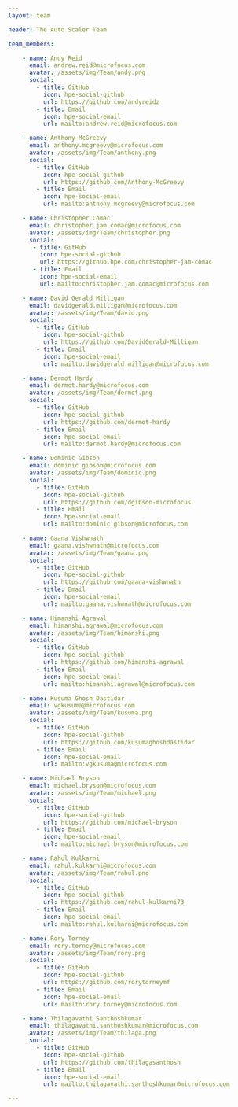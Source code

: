 ```yaml
---
layout: team

header: The Auto Scaler Team

team_members:

    - name: Andy Reid
      email: andrew.reid@microfocus.com
      avatar: /assets/img/Team/andy.png
      social:
        - title: GitHub
          icon: hpe-social-github
          url: https://github.com/andyreidz
        - title: Email
          icon: hpe-social-email
          url: mailto:andrew.reid@microfocus.com

    - name: Anthony McGreevy
      email: anthony.mcgreevy@microfocus.com
      avatar: /assets/img/Team/anthony.png
      social:
        - title: GitHub
          icon: hpe-social-github
          url: https://github.com/Anthony-McGreevy
        - title: Email
          icon: hpe-social-email
          url: mailto:anthony.mcgreevy@microfocus.com

    - name: Christopher Comac
      email: christopher.jam.comac@microfocus.com
      avatar: /assets/img/Team/christopher.png
      social:
       - title: GitHub
         icon: hpe-social-github
         url: https://github.hpe.com/christopher-jam-comac
       - title: Email
         icon: hpe-social-email
         url: mailto:christopher.jam.comac@microfocus.com

    - name: David Gerald Milligan
      email: davidgerald.milligan@microfocus.com
      avatar: /assets/img/Team/david.png
      social:
        - title: GitHub
          icon: hpe-social-github
          url: https://github.com/DavidGerald-Milligan
        - title: Email
          icon: hpe-social-email
          url: mailto:davidgerald.milligan@microfocus.com

    - name: Dermot Hardy
      email: dermot.hardy@microfocus.com
      avatar: /assets/img/Team/dermot.png
      social:
        - title: GitHub
          icon: hpe-social-github
          url: https://github.com/dermot-hardy
        - title: Email
          icon: hpe-social-email
          url: mailto:dermot.hardy@microfocus.com

    - name: Dominic Gibson
      email: dominic.gibson@microfocus.com
      avatar: /assets/img/Team/dominic.png
      social:
        - title: GitHub
          icon: hpe-social-github
          url: https://github.com/dgibson-microfocus
        - title: Email
          icon: hpe-social-email
          url: mailto:dominic.gibson@microfocus.com

    - name: Gaana Vishwnath
      email: gaana.vishwnath@microfocus.com
      avatar: /assets/img/Team/gaana.png
      social:
        - title: GitHub
          icon: hpe-social-github
          url: https://github.com/gaana-vishwnath
        - title: Email
          icon: hpe-social-email
          url: mailto:gaana.vishwnath@microfocus.com

    - name: Himanshi Agrawal
      email: himanshi.agrawal@microfocus.com
      avatar: /assets/img/Team/himanshi.png
      social:
        - title: GitHub
          icon: hpe-social-github
          url: https://github.com/himanshi-agrawal
        - title: Email
          icon: hpe-social-email
          url: mailto:himanshi.agrawal@microfocus.com

    - name: Kusuma Ghosh Dastidar
      email: vgkusuma@microfocus.com
      avatar: /assets/img/Team/kusuma.png
      social:
        - title: GitHub
          icon: hpe-social-github
          url: https://github.com/kusumaghoshdastidar
        - title: Email
          icon: hpe-social-email
          url: mailto:vgkusuma@microfocus.com

    - name: Michael Bryson
      email: michael.bryson@microfocus.com
      avatar: /assets/img/Team/michael.png
      social:
        - title: GitHub
          icon: hpe-social-github
          url: https://github.com/michael-bryson
        - title: Email
          icon: hpe-social-email
          url: mailto:michael.bryson@microfocus.com

    - name: Rahul Kulkarni
      email: rahul.kulkarni@microfocus.com
      avatar: /assets/img/Team/rahul.png
      social:
        - title: GitHub
          icon: hpe-social-github
          url: https://github.com/rahul-kulkarni73
        - title: Email
          icon: hpe-social-email
          url: mailto:rahul.kulkarni@microfocus.com

    - name: Rory Torney
      email: rory.torney@microfocus.com
      avatar: /assets/img/Team/rory.png
      social:
        - title: GitHub
          icon: hpe-social-github
          url: https://github.com/rorytorneymf
        - title: Email
          icon: hpe-social-email
          url: mailto:rory.torney@microfocus.com

    - name: Thilagavathi Santhoshkumar
      email: thilagavathi.santhoshkumar@microfocus.com
      avatar: /assets/img/Team/thilaga.png
      social:
        - title: GitHub
          icon: hpe-social-github
          url: https://github.com/thilagasanthosh
        - title: Email
          icon: hpe-social-email
          url: mailto:thilagavathi.santhoshkumar@microfocus.com

---
```

